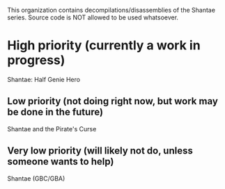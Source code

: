 This organization contains decompilations/disassemblies of the Shantae series. Source code is NOT allowed to be used whatsoever.

# High priority (currently a work in progress)
Shantae: Half Genie Hero

## Low priority (not doing right now, but work may be done in the future)
Shantae and the Pirate's Curse

## Very low priority (will likely not do, unless someone wants to help)
Shantae (GBC/GBA)
